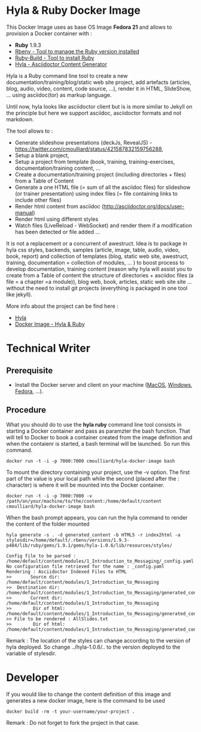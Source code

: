 # Hyla & Ruby Docker Image

This Docker Image uses as base OS Image __Fedora 21__ and allows to provision a Docker container with :

* __Ruby__ 1.9.3
* [Rbenv - Tool to manage the Ruby version installed](https://github.com/sstephenson/rbenv)
* [Ruby-Build - Tool to install Ruby](https://github.com/sstephenson/ruby-build)
* [Hyla - Asciidoctor Content Generator](https://github.com/cmoulliard/hyla)

Hyla is a Ruby command line tool to create a new documentation/training/blog/static web site project, add artefacts (articles, blog, audio, video, content, code source, …), render it in HTML, SlideShow, … using asciidoc(tor) as markup language.

Until now, hyla looks like asciidoctor client but is is more similar to Jekyll on the principle but here we support asciidoc, asciidoctor formats and not markdown.

The tool allows to :

* Generate slideshow presentations (deckJs, RevealJS) - https://twitter.com/cmoulliard/status/421587832159756288,
* Setup a blank project,
* Setup a project from template (book, training, training-exercises, documentation/training content, …
* Create a documentation/training project (including directories + files) from a Table of Content
* Generate a one HTML file (= sum of all the asciidoc files) for slideshow (or trainer presentation) using index files (= file containing links to include other files)
* Render html content from asciidoc (http://asciidoctor.org/docs/user-manual)
* Render html using different styles
* Watch files (LiveReload - WebSocket) and render them if a modification has been detected or file added …

It is not a replacement or a concurrent of awestruct. Idea is to package in hyla css styles, backends, samples (article, image, table, audio, video, book, report) and collection of templates (blog, static web site, awestruct, training, documentation = collection of modules, … ) to boost process to develop documentation, training content (reason why hyla will assist you to create from a Table of content the structure of directories + asciidoc files (a file = a chapter =a module)), blog web, book, articles, static web site site … without the need to install git projects (everything is packaged in one tool like jekyll).

More info about the project can be find here : 

* [Hyla](https://github.com/cmoulliard/hyla)
* [Docker Image - Hyla & Ruby](https://github.com/cmoulliard/hyla-docker-image#technical-writer)

# Technical Writer

## Prerequisite

- Install the Docker server and client on your machine ([MacOS](https://docs.docker.com/installation/mac/), [Windows](https://docs.docker.com/installation/windows/), [Fedora](https://docs.docker.com/installation/fedora/), ...).

## Procedure

What you should do to use the __hyla ruby__ command line tool consists in starting a Docker container and pass as paramzter the bash function. That will tell to Docker to book a container created from the image definition and when the contaienr is started, a bash terminal will be launched. So run this command.

    docker run -t -i -p 7000:7000 cmoulliard/hyla-docker-image bash   

To mount the directory containing your project, use the -v option. The first part of the value is your local path while the second (placed after the : character) is where it will be mounted into the Docker container.

    docker run -t -i -p 7000:7000 -v /path/on/your/machine/to/the/content:/home/default/content cmoulliard/hyla-docker-image bash    

When the bash prompt appears, you can run the hyla command to render the content of the folder mounted

```
hyla generate -s . -d generated_content -b HTML5 -r index2html -a stylesdir=/home/default/.rbenv/versions/1.9.3-p484/lib/ruby/gems/1.9.1/gems/hyla-1.0.6/lib/resources/styles/

Config file to be parsed : /home/default/content/modules/1_Introduction_to_Messaging/_config.yaml
No configuration file retrieved for the name : _config.yaml
Rendering : Asciidoctor Indexed Files to HTML
>>       Source dir: /home/default/content/modules/1_Introduction_to_Messaging
>>  Destination dir: /home/default/content/modules/1_Introduction_to_Messaging/generated_content
>>       Current dir: /home/default/content/modules/1_Introduction_to_Messaging
>>        Dir of html: /home/default/content/modules/1_Introduction_to_Messaging/generated_content/.
>> File to be rendered : AllSlides.txt
>>        Dir of html: /home/default/content/modules/1_Introduction_to_Messaging/generated_content/.
```

Remark : The location of the styles can change according to the version of hyla deployed. So change ../hyla-1.0.6/.. to the version deployed to the variable of stylesdir.

# Developer

If you would like to change the content definition of this image and generates a new docker image, here is the command to be used

    docker build -rm -t your-username/your-project .

Remark : Do not forget to fork the project in that case.
